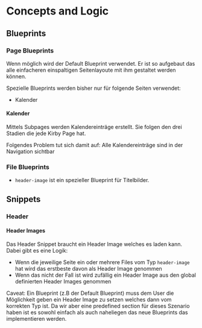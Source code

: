 # Concepts and Logic

## Blueprints


### Page Blueprints
Wenn möglich wird der Default Blueprint verwendet. Er ist so aufgebaut das alle einfacheren einspaltigen Seitenlayoute mit ihm gestaltet werden können.

Spezielle Blueprints werden bisher nur für folgende Seiten verwendet:
- Kalender

#### Kalender
Mittels Subpages werden Kalendereinträge erstellt. Sie folgen den drei Stadien die jede Kirby Page hat.

Folgendes Problem tut sich damit auf: Alle Kalendereinträge sind in der Navigation sichtbar 

### File Blueprints
- `header-image` ist ein spezieller Blueprint für Titelbilder.

## Snippets

### Header

#### Header Images
Das Header Snippet braucht ein Header Image welches es laden kann. Dabei gibt es eine Logik:
- Wenn die jeweilige Seite ein oder mehrere Files vom Typ `header-image` hat wird das erstbeste davon als Header Image genommen
- Wenn das nicht der Fall ist wird zufällig ein Header Image aus den global definierten Header Images genommen

Caveat: Ein Blueprint (z.B der Default Blueprint) muss dem User die Möglichkeit geben ein Header Image zu setzen welches dann vom korrekten Typ ist. Da wir aber eine predefined section für dieses Szenario haben ist es sowohl einfach als auch naheliegen das neue Blueprints das implementieren werden.
